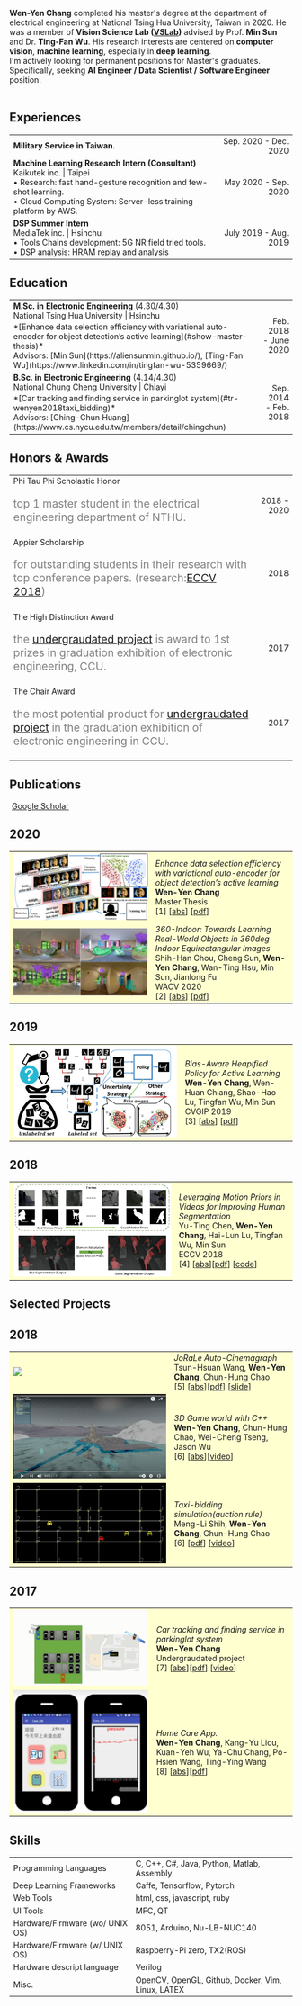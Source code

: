  <b>Wen-Yen Chang</b> completed his master's degree at the department of electrical engineering at National Tsing Hua University, Taiwan in 2020. He was a member of <b>Vision Science Lab (<a href='https://aliensunmin.github.io/lab/info.html' target='_blank'>VSLab</a>)</b> advised by Prof. <b>Min Sun</b> and Dr. <b>Ting-Fan Wu</b>. His research interests are centered on <b>computer vision</b>, <b>machine learning</b>, especially in <b>deep learning</b>. <br> I'm actively looking for permanent positions for Master's graduates. Specifically, seeking <strong>AI Engineer / Data Scientist / Software Engineer</strong> position.<br><br>


## <i class="fa fa-chevron-right"></i> Experiences
<table class="table table-hover">
<tr>
  <td>
<p markdown="1" style='margin: 0'>
<strong>Military Service in Taiwan.</strong>
</p>
  </td>
  <td class='col-md-2' style='text-align:right;'>Sep. 2020 - Dec. 2020</td>
</tr>

<tr>
  <td>
<p markdown="1" style='margin: 0'>
<strong>Machine Learning Research Intern (Consultant)</strong><br>
Kaikutek inc. | Taipei<br>
• Research: fast hand-gesture recognition and few-shot learning.<br>
• Cloud Computing System: Server-less training platform by AWS.<br>
</p>
  </td>
  <td class='col-md-2' style='text-align:right;'>May 2020 - Sep. 2020</td>
</tr>

<tr>
  <td>
<p markdown="1" style='margin: 0'>
<strong>DSP Summer Intern</strong><br>
MediaTek inc. | Hsinchu<br>
• Tools Chains development: 5G NR field tried tools.<br>
• DSP analysis: HRAM replay and analysis<br>
</p>
  </td>
  <td class='col-md-2' style='text-align:right;'>July 2019 - Aug. 2019</td>
</tr>
</table>


## <i class="fa fa-chevron-right"></i> Education
<!-- https://etd.lib.nctu.edu.tw/cgi-bin/gs32/hugsweb.cgi?o=dnthucdr&s=id=%22G021060617050%22.&searchmode=basic -->
<!-- https://exhibition.ee.ccu.edu.tw/awards_info.php?teamName=%E6%99%BA%E6%85%A7%E7%9C%BC&year=2017 -->
<table class="table table-hover">
  <tr>
    <td>
        <strong>M.Sc. in Electronic Engineering</strong>
          (4.30/4.30)
        <br>
      National Tsing Hua University | Hsinchu
        <p style='margin-top:-1em;margin-bottom:0em' markdown='1'>
        <br> *[Enhance data selection efficiency with variational auto-encoder for object detection’s active learning](#show-master-thesis)*
        <br> Advisors: [Min Sun](https://aliensunmin.github.io/), [Ting-Fan Wu](https://www.linkedin.com/in/tingfan-wu-5359669/)
        </p>
    </td>
    <td class="col-md-2" style='text-align:right;'>Feb. 2018 - June 2020</td>
  </tr>
  <tr>
    <td>
        <strong>B.Sc. in Electronic Engineering</strong>
          (4.14/4.30)
        <br>
      National Chung Cheng University | Chiayi
        <p style='margin-top:-1em;margin-bottom:0em' markdown='1'>
        <br> *[Car tracking and finding service in parkinglot system](#tr-wenyen2018taxi_bidding)*
        <br> Advisors: [Ching-Chun Huang](https://www.cs.nycu.edu.tw/members/detail/chingchun)
        </p>
    </td>
    <td class="col-md-2" style='text-align:right;'>Sep. 2014 - Feb. 2018</td>
  </tr>
</table>

## <i class="fa fa-chevron-right"></i> Honors & Awards
<table class="table table-hover">
<tr>
  <td>
  Phi Tau Phi Scholastic Honor
  <br><p style="color:grey;font-size:1.2rem">top 1 master student in the electrical engineering department of NTHU.
  </p>
  </td>
  <td class='col-md-2' style='text-align:right;'>2018 - 2020</td>
</tr>
<tr>
  <td>
  Appier Scholarship
    <br><p style="color:grey;font-size:1.2rem">for outstanding students in their research with top conference papers. (research:<a href='#tr-wenyen2019bias_aware' >ECCV 2018</a>)
</p>
  </td>
  <td class='col-md-2' style='text-align:right;'>2018</td>
</tr>
<tr>
  <td>
  The High Distinction Award
    <br><p style="color:grey;font-size:1.2rem">the <a href="#tr-wenyen2018Cinema-graph">undergraudated project</a> is award to 1st prizes in graduation exhibition of electronic engineering, CCU.
</p>
  </td>
  <td class='col-md-2' style='text-align:right;'>2017</td>
</tr>
<tr>
  <td>
  The Chair Award
    <br><p id="show-master-thesis" style="color:grey;font-size:1.2rem">the most potential product for <a href="#tr-wenyen2018Cinema-graph">undergraudated project</a> in the graduation exhibition of electronic engineering in CCU.
</p>
  </td>
  <td class='col-md-2' style='text-align:right;'>2017</td>
</tr>
</table>


<!-- without modify -->
## <i class="fa fa-chevron-right"></i> Publications <a href="https://github.com/"><i class="fa fa-code-fork" aria-hidden="true"></i></a>

<a href="https://scholar.google.com/citations?user=W_SbBOMAAAAJ" class="btn btn-primary" style="padding: 0.3em;">
  <i class="ai ai-google-scholar"></i> Google Scholar
</a>

<h2>2020</h2>
<table class="table table-hover">

<tr id="tr-wenyenchang2020_master_thesis" style="background-color: #ffffd0">
<td class="col-md-3"><a href='https://etd.lib.nctu.edu.tw/cgi-bin/gs32/hugsweb.cgi?o=dnthucdr&s=id=%22G021060617050%22.&searchmode=basic' target='_blank'><img src="images/publications/wenyen_chang_master_thesis.jpg" onerror="this.style.display='none'" style='border: none;' /></a> </td>
<td>
    <em>Enhance data selection efficiency with variational auto-encoder for object detection’s active learning</em><br>
    <strong>Wen-Yen Chang</strong><br>
    Master Thesis<br>
    [1] 
[<a href='javascript:;'
    onclick='$("#abs_wenyenchang2020_master_thesis").toggle()'>abs</a>] [<a href='https://etd.lib.nctu.edu.tw/cgi-bin/gs32/hugsweb.cgi?o=dnthucdr&s=id=%22G021060617050%22.&searchmode=basic' target='_blank'>pdf</a>] <br>
    
<div id="abs_wenyenchang2020_master_thesis" style="text-align: justify; display: none" markdown="1">
We apply pool-based active learning on object detection with surveillance video. The pool-based needs to select one batch of images, which have a budget limit in each selection iteration. Our method utilizes the VAE to enhance the diversity property of the selection strategy. Comparing with uncertainty and diversity selection, our method (hybrid strategy) have robust performance in different environments: Our method relies on uncertainty selection strategy to score image, which is more valuable for labeling. Moreover, we dynamic re-weight the uncertainty score of the image to avoid selecting similar data, which causes the redundant information for object detection model. First, we cluster the latent space of VAE by k-means in order to get similar data pseudo-label. Second, we re-weight uncertainty scores of similar images by the number of selected images with the same pseudo-label. Third, we select the most informative image for annotator labeling, which has the top-1 high re-weighted uncertainty score. Then we select data iteratively following the above steps until reaching the budget limited of the one batch of images. In the end, we add the batch of images as the object detector's training data. We do four experiments to validate that data selection in our method is more efficient and robust. Besides, we organize the recommendation usage of each method in different environments. Finally, we can accelerate the surveillance system build-up time and the data collection through our method. In most environments, we can only use the 30% data to achieve a competitive model 90% performance with the entire dataset.
</div>

</td>
</tr>

<tr id="tr-wenyenchang2020_360" style="background-color: #ffffd0">
<td class="col-md-3"><a href='https://arxiv.org/abs/2008.12775' target='_blank'><img src="images/publications/abs_wenyenchang2020_360.png" onerror="this.style.display='none'" style='border: none;' /></a> </td>
<td>
    <em>360-Indoor: Towards Learning Real-World Objects in 360deg Indoor Equirectangular Images</em><br>
    Shih-Han Chou, Cheng Sun, <strong>Wen-Yen Chang</strong>, Wan-Ting Hsu, Min Sun, Jianlong Fu<br>
    WACV 2020<br>
    [2] 
[<a href='javascript:;'
    onclick='$("#abs_wenyenchang2020_360").toggle()'>abs</a>] [<a href='https://arxiv.org/pdf/1910.01712' target='_blank'>pdf</a>] <br>
    
<div id="abs_wenyenchang2020_360" style="text-align: justify; display: none" markdown="1">
While there are several widely used object detection datasets, current computer vision algorithms are still limited in conventional images. Such images narrow our vision in a restricted region. On the other hand, 360deg images provide a thorough sight. In this paper, our goal is to provide a standard dataset to facilitate the vision and machine learning communities in 360deg domain. To facilitate the research, we present a real-world 360deg panoramic object detection dataset, 360-Indoor, which is a new benchmark for visual object detection and class recognition in 360deg indoor images. It is achieved by gathering images of complex indoor scenes containing common objects and the intensive annotated bounding field-of-view. In addition, 360-Indoor has several distinct properties:(1) the largest category number (37 labels in total).(2) the most complete annotations on average (27 bounding boxes per image). The selected 37 objects are all common in indoor scene. With around 3k images and 90k labels in total, 360-Indoor achieves the largest dataset for detection in 360deg images. In the end, extensive experiments on the state-of-the-art methods for both classification and detection are provided. We will release this dataset in the near future.
</div>

</td>
</tr>


</table>
<h2>2019</h2>
<table class="table table-hover">

<tr id="tr-wenyen2019bias_aware" style="background-color: #ffffd0">
<td class="col-md-3"><a href='https://arxiv.org/pdf/1911.07574' target='_blank'><img src="images/publications/bias_aware_heapify_policy.PNG" onerror="this.style.display='none'" style='border: none;' /></a> </td>
<td>
    <em>Bias-Aware Heapified Policy for Active Learning</em><br>
    <strong>Wen-Yen Chang</strong>, Wen-Huan Chiang, Shao-Hao Lu, Tingfan Wu, Min Sun<br>
    CVGIP 2019  <br>
    [3] 
<!-- [<a href='javascript:;'
    onclick='$("#abs_wenyen2019bias_aware").toggle()'>abs</a>] [<a href='https://arxiv.org/pdf/1911.07574.pdf' target='_blank'>pdf</a>]  [<a href='https://github.com/facebookresearch/dcem' target='_blank'>code</a>] <br> -->
[<a href='javascript:;'
    onclick='$("#abs_wenyen2019bias_aware").toggle()'>abs</a>] [<a href='https://arxiv.org/pdf/1911.07574.pdf' target='_blank'>pdf</a>] <br>
<div id="abs_wenyen2019bias_aware" style="text-align: justify; display: none" markdown="1">
The data efficiency of learning-based algorithms is more and more important since high-quality and clean data is expensive as well as hard to collect. In order to achieve high model performance with the least number of samples, active learning is a technique that queries the most important subset of data from the original dataset. In active learning domain, one of the mainstream research is the heuristic uncertainty-based method which is useful for the learning-based system. Recently, a few works propose to apply policy reinforcement learning (PRL) for querying important data. It seems more general than heuristic uncertainty-based method owing that PRL method depends on data feature which is reliable than human prior. However, there have two problems-sample inefficiency of policy learning and overconfidence, when applying PRL on active learning. To be more precise, sample inefficiency of policy learning occurs when sampling within a large action space, in the meanwhile, class imbalance can lead to the overconfidence. In this paper, we propose a bias-aware policy network called Heapified Active Learning (HAL), which prevents overconfidence, and improves sample efficiency of policy learning by heapified structure without ignoring global inforamtion (overview of the whole unlabeled set). In our experiment, HAL outperforms other baseline methods on MNIST dataset and duplicated MNIST. Last but not least, we investigate the generalization of the HAL policy learned on MNIST dataset by directly applying it on MNIST-M. We show that the agent can generalize and outperform directly-learned policy under constrained labeled sets.
</div>

</td>
</tr>

</table>
<h2>2018</h2>
<table class="table table-hover">

<tr id="tr-wenyen2018LMP" style="background-color: #ffffd0">
<td class="col-md-3"><a href='https://openaccess.thecvf.com/content_ECCV_2018/papers/Yu-Ting_Chen_Leveraging_Motion_Priors_ECCV_2018_paper.pdf' target='_blank'><img src="images/publications/wenyen2018LMP.png" onerror="this.style.display='none'" style='border: none;' /></a> </td>
<td>
    <em>Leveraging Motion Priors in Videos for Improving Human Segmentation</em><br>
    Yu-Ting Chen, <strong>Wen-Yen Chang</strong>, Hai-Lun Lu, Tingfan Wu, Min Sun<br>
    ECCV 2018<br>
    [4] 
    [<a href='javascript:;'
    onclick='$("#abs_wenyen2018LMP").toggle()'>abs</a>][<a href='https://openaccess.thecvf.com/content_ECCV_2018/papers/Yu-Ting_Chen_Leveraging_Motion_Priors_ECCV_2018_paper.pdf' target='_blank'>pdf</a>]  [<a href='https://github.com/Jwy-Leo/LMP' target='_blank'>code</a>] <br>
<div id="abs_wenyen2018LMP" style="text-align: justify; display: none" markdown="1">
    Despite many advances in deep-learning based semantic segmentation, performance drop due to distribution mismatch is often encountered in the real world. Recently, a few domain adaptation and active learning approaches have been proposed to mitigate the performance drop. However, very little attention has been made toward leveraging information in videos which are naturally captured in most camera systems. In this work, we propose to leverage" motion prior" in videos for improving human segmentation in a weakly-supervised active learning setting. By extracting motion information using optical flow in videos, we can extract candidate foreground motion segments (referred to as motion prior) potentially corresponding to human segments. We propose to learn a memory-network-based policy model to select strong candidate segments (referred to as strong motion prior) through reinforcement learning. The selected segments have high precision and are directly used to finetune the model. In a newly collected surveillance camera dataset and a publicly available UrbanStreet dataset, our proposed method improves the performance of human segmentation across multiple scenes and modalities (ie, RGB to Infrared (IR)). Last but not least, our method is empirically complementary to existing domain adaptation approaches such that additional performance gain is achieved by combining our weakly-supervised active learning approach with domain adaptation approaches.
</div>
</td>
</tr>
</table>

<!-- Selected Projects -->
## <i class="fa fa-chevron-right"></i>Selected Projects
<h2>2018</h2>
<table class="table table-hover">
<tr id="tr-wenyen2018Cinema-graph" style="background-color: #ffffd0">
<td class="col-md-3"><a href='https://drive.google.com/file/d/1G7527qf9yZ0EfuxdlIoT_tPR1inlK6-_/view?usp=sharing' target='_blank'><img src="images/publications/wenyen2018_cinemagraph.gif" onerror="this.style.display='none'" style='border: none;' /></a> </td>
<td>
    <em>JoRaLe Auto-Cinemagraph</em><br>
    Tsun-Hsuan Wang, <strong>Wen-Yen Chang</strong>, Chun-Hung Chao<br>
    [5] 
    [<a href='javascript:;'
    onclick='$("#abs_wenyen2018Cinema-graph").toggle()'>abs</a>][<a href='https://drive.google.com/file/d/1G7527qf9yZ0EfuxdlIoT_tPR1inlK6-_/view?usp=sharing' target='_blank'>pdf</a>]  [<a href='https://docs.google.com/presentation/d/1FKrzxopTsm-ZrAY0hcuPicTJPVEiZE7PCiy58d4KPT8/edit##slide=id.p' target='_blank'>slide</a>] <br>
<div id="abs_wenyen2018Cinema-graph" style="text-align: justify; display: none" markdown="1">
   Automatically create Cinema-graph from video, we apply few-shot labeling tool and use computer vision techniques.
</div>
</td>
</tr>

<tr id="tr-wenyen2018-3D-Game" style="background-color: #ffffd0">
<td class="col-md-3"><a href='https://www.youtube.com/watch?v=1Mzj2rCJwfk&t' target='_blank'><img src="images/publications/wenyen2018_OpenGL.png" onerror="this.style.display='none'" style='border: none;' /></a> </td>
<td>
    <em>3D Game world with C++</em><br>
    <strong>Wen-Yen Chang</strong>, Chun-Hung Chao, Wei-Cheng Tseng, Jason Wu<br>
    [6] 
    [<a href='javascript:;'
    onclick='$("#abs_wenyen2018-3D-Game").toggle()'>abs</a>][<a href='https://www.youtube.com/watch?v=1Mzj2rCJwfk&t' target='_blank'>video</a>] <br>
<div id="abs_wenyen2018-3D-Game" style="text-align: justify; display: none" markdown="1">
1. Particle System(snow)<br>
2. Skyball<br>
3. customized UI<br>
4. Shadow<br>
5. SSAO<br>
6. Lighting<br>
7. Physical Effect<br>
8. Normal Mapping<br>
</div>
</td>
</tr>

<tr id="tr-wenyen2018taxi_bidding" style="background-color: #ffffd0">
<td class="col-md-3"><a href='https://drive.google.com/file/d/1fVjTz5ySJtjuBqj3wsLjHbZE3wXjzfLN/view' target='_blank'><img src="images/publications/wenyen2018_taxi-bidding_simulation.PNG" onerror="this.style.display='none'" style='border: none;' /></a> </td>
<td>
    <em>Taxi-bidding simulation(auction rule)</em><br>
    Meng-Li Shih, <strong>Wen-Yen Chang</strong>, Chun-Hung Chao<br>
    [6] 
    [<a href='https://drive.google.com/file/d/1fVjTz5ySJtjuBqj3wsLjHbZE3wXjzfLN/view' target='_blank'>pdf</a>]  [<a href='https://www.youtube.com/watch?v=OAhS7IFavqk' target='_blank'>video</a>] <br>
</td>
</tr>
</table>

<h2>2017</h2>
<table class="table table-hover">
<tr id="tr-wenyen2017ParkingLotAPP" style="background-color: #ffffd0">
<td class="col-md-3"><a href='https://drive.google.com/file/d/0B_Idv-dGumOZUzJYcUlZT3BFdFk/view?usp=sharing' target='_blank'><img src="images/publications/wenyen_bachelor_independent_study.gif" onerror="this.style.display='none'" style='border: none;' /></a> </td>
<td>
    <em>Car tracking and finding service in parkinglot system</em><br>
    <strong>Wen-Yen Chang</strong><br>
    Undergraudated project <br>
    [7] 
    [<a href='javascript:;'
    onclick='$("#abs_wenyen2017ParkingLotAPP").toggle()'>abs</a>][<a href='https://drive.google.com/file/d/0B_Idv-dGumOZUzJYcUlZT3BFdFk/view?usp=sharing' target='_blank'>pdf</a>]  [<a href='https://www.youtube.com/watch?v=T1_LeuHiyTA&t=1s' target='_blank'>video</a>] <br>
<div id="abs_wenyen2017ParkingLotAPP" style="text-align: justify; display: none" markdown="1">
  • Getting more reliable tracking results, I use image motion to enhance image-based object detection model.<br>
  • Eliminating GPS localization error, I use trajectory information to reduce the white noise by Kalman Filter.<br>
  • Checking parking location for finding, I fuse GPS and image localization information by driving behavior matching.<br>
</div>
</td>
</tr>

<tr id="tr-wenyen2017HomeCareAPP" style="background-color: #ffffd0">
<td class="col-md-3"><a href='https://drive.google.com/file/d/0B_Idv-dGumOZRjlLR3JLeTdGNnM/view' target='_blank'><img src="images/publications/Wenyen_Homecare_APP.PNG" onerror="this.style.display='none'" style='border: none;' /></a> </td>
<td>
    <em>Home Care App.</em><br>
    <strong>Wen-Yen Chang</strong>, Kang-Yu Liou, Kuan-Yeh Wu, Ya-Chu Chang, Po-Hsien Wang, Ting-Ying Wang<br>
    [8] 
    [<a href='javascript:;'
    onclick='$("#abs_wenyen2017HomeCareAPP").toggle()'>abs</a>][<a href='https://drive.google.com/file/d/0B_Idv-dGumOZRjlLR3JLeTdGNnM/view' target='_blank'>pdf</a>]<br>
<div id="abs_wenyen2017HomeCareAPP" style="text-align: justify; display: none" markdown="1">
  A android application to recognize the number on blood-pressure machine. The recognition system need to deal with multiple material display. 
</div>
</td>
</tr>
</table>


<!-- Skills -->
## <i class="fa fa-chevron-right"></i> Skills
<table class="table table-hover">
<tr>
  <td class='col-md-2'>Programming Languages</td>
  <td>
C, C++, C#, Java, Python, Matlab, Assembly
  </td>
</tr>
<tr>
  <td class='col-md-2'>Deep Learning Frameworks</td>
  <td>
Caffe, Tensorflow, Pytorch
  </td>
</tr>
<tr>
  <td class='col-md-2'>Web Tools</td>
  <td>
html, css, javascript, ruby
  </td>
</tr>
<tr>
  <td class='col-md-2'>UI Tools</td>
  <td>
MFC, QT
  </td>
</tr>

<tr>
  <td class='col-md-2'>Hardware/Firmware (wo/ UNIX OS)</td>
  <td>
8051, Arduino, Nu-LB-NUC140
  </td>
</tr>

<tr>
  <td class='col-md-2'>Hardware/Firmware (w/ UNIX OS)</td>
  <td>
Raspberry-Pi zero, TX2(ROS)
  </td>
</tr>

<tr>
  <td class='col-md-2'>Hardware descript language</td>
  <td>
Verilog
  </td>
</tr>
<tr>
  <td class='col-md-2'>Misc.</td>
  <td>
OpenCV, OpenGL, Github, Docker, Vim, Linux, LATEX
  </td>
</tr>
</table>
